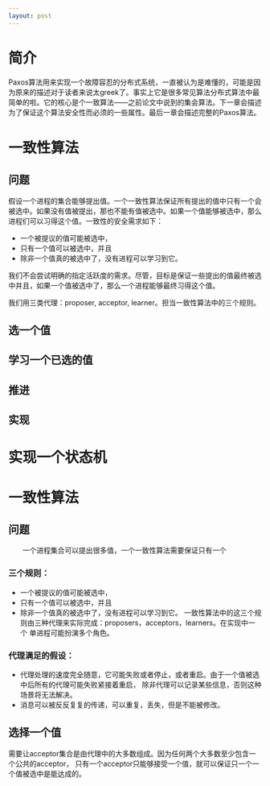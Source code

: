 ```yaml
---
layout: post
---
```


简介
===

Paxos算法用来实现一个故障容忍的分布式系统，一直被认为是难懂的，可能是因为原来的描述对于读者来说太greek了。事实上它是很多常见算法分布式算法中最简单的啦。它的核心是个一致算法——之前论文中说到的集会算法。下一章会描述为了保证这个算法安全性而必须的一些属性。最后一章会描述完整的Paxos算法。


一致性算法
========

问题
----
假设一个进程的集合能够提出值。一个一致性算法保证所有提出的值中只有一个会被选中。如果没有值被提出，那也不能有值被选中。如果一个值能够被选中，那么进程们可以习得这个值。一致性的安全需求如下：
* 一个被提议的值可能被选中，
* 只有一个值可以被选中，并且
* 除非一个值真的被选中了，没有进程可以学习到它。

我们不会尝试明确的指定活跃度的需求。尽管，目标是保证一些提出的值最终被选中并且，如果一个值被选中了，那么一个进程能够最终习得这个值。

我们用三类代理：proposer, acceptor, learner。担当一致性算法中的三个规则。

选一个值
-------

学习一个已选的值
-------------

推进
----

实现
----


实现一个状态机
============




























# 一致性算法
## 问题
&emsp;&emsp;一个进程集合可以提出很多值，一个一致性算法需要保证只有一个
### 三个规则：
* 一个被提议的值可能被选中，
* 只有一个值可以被选中，并且
* 除非一个值真的被选中了，没有进程可以学习到它。
一致性算法中的这三个规则由三种代理来实际完成：proposers，acceptors，learners。在实现中一个
单进程可能扮演多个角色。
### 代理满足的假设：
* 代理处理的速度完全随意，它可能失败或者停止，或者重启。由于一个值被选中后所有的代理可能失败紧接着重启，
除非代理可以记录某些信息，否则这种场景将无法解决。
* 消息可以被反反复复的传递，可以重复，丢失，但是不能被修改。
## 选择一个值
需要让acceptor集合是由代理中的大多数组成。因为任何两个大多数至少包含一个公共的acceptor，
只有一个acceptor只能够接受一个值，就可以保证只一个一个值被选中是能达成的。
